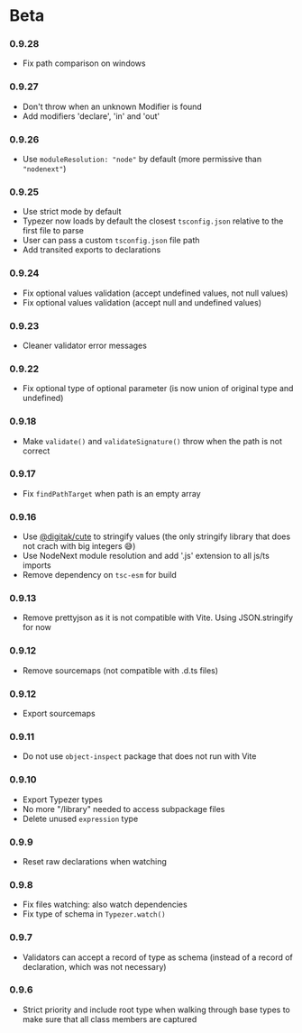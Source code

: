 # Beta

### 0.9.28
- Fix path comparison on windows

### 0.9.27
- Don't throw when an unknown Modifier is found
- Add modifiers 'declare', 'in' and 'out'

### 0.9.26
- Use `moduleResolution: "node"` by default (more permissive than `"nodenext"`)

### 0.9.25
- Use strict mode by default
- Typezer now loads by default the closest `tsconfig.json` relative to the first file to parse
- User can pass a custom `tsconfig.json` file path
- Add transited exports to declarations

### 0.9.24
- Fix optional values validation (accept undefined values, not null values)
- Fix optional values validation (accept null and undefined values)

### 0.9.23
- Cleaner validator error messages

### 0.9.22
- Fix optional type of optional parameter (is now union of original type and undefined)

### 0.9.18
- Make `validate()` and `validateSignature()` throw when the path is not correct

### 0.9.17
- Fix `findPathTarget` when path is an empty array
### 0.9.16
- Use [@digitak/cute](https://www.npmjs.com/package/@digitak/cute) to stringify values (the only stringify library that does not crach with big integers 😅)
- Use NodeNext module resolution and add '.js' extension to all js/ts imports
- Remove dependency on `tsc-esm` for build

### 0.9.13
- Remove prettyjson as it is not compatible with Vite. Using JSON.stringify for now

### 0.9.12
- Remove sourcemaps (not compatible with .d.ts files)

### 0.9.12
- Export sourcemaps

### 0.9.11
- Do not use `object-inspect` package that does not run with Vite

### 0.9.10
- Export Typezer types
- No more "/library" needed to access subpackage files
- Delete unused `expression` type

### 0.9.9
- Reset raw declarations when watching

### 0.9.8
- Fix files watching: also watch dependencies
- Fix type of schema in `Typezer.watch()` 

### 0.9.7
- Validators can accept a record of type as schema (instead of a record of declaration, which was not necessary)

### 0.9.6
- Strict priority and include root type when walking through base types to make sure that all class members are captured

